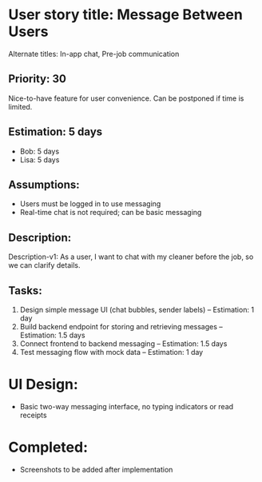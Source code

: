 # User story title: Message Between Users

Alternate titles: In-app chat, Pre-job communication

## Priority: 30
Nice-to-have feature for user convenience. Can be postponed if time is limited.

## Estimation: 5 days
* Bob: 5 days
* Lisa: 5 days

## Assumptions:
- Users must be logged in to use messaging
- Real-time chat is not required; can be basic messaging

## Description:
Description-v1: As a user, I want to chat with my cleaner before the job, so we can clarify details.

## Tasks:
1. Design simple message UI (chat bubbles, sender labels) – Estimation: 1 day
2. Build backend endpoint for storing and retrieving messages – Estimation: 1.5 days
3. Connect frontend to backend messaging – Estimation: 1.5 days
4. Test messaging flow with mock data – Estimation: 1 day

# UI Design:
* Basic two-way messaging interface, no typing indicators or read receipts

# Completed:
* Screenshots to be added after implementation

